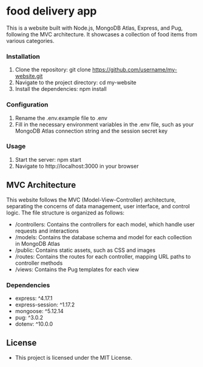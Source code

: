 # food delivery app

This is a website built with Node.js, MongoDB Atlas, Express, and Pug, following the MVC architecture. It showcases a collection of food items from various categories.

### Installation

1. Clone the repository: git clone https://github.com/username/my-website.git
1. Navigate to the project directory: cd my-website
1. Install the dependencies: npm install

### Configuration

1. Rename the .env.example file to .env
1. Fill in the necessary environment variables in the .env file, such as your MongoDB Atlas connection string and the session secret key

### Usage

1. Start the server: npm start
1. Navigate to http://localhost:3000 in your browser

## MVC Architecture

This website follows the MVC (Model-View-Controller) architecture, separating the concerns of data management, user interface, and control logic. The file structure is organized as follows:

- /controllers: Contains the controllers for each model, which handle user requests and interactions
- /models: Contains the database schema and model for each collection in MongoDB Atlas
- /public: Contains static assets, such as CSS and images
- /routes: Contains the routes for each controller, mapping URL paths to controller methods
- /views: Contains the Pug templates for each view

### Dependencies

- express: ^4.17.1
- express-session: ^1.17.2
- mongoose: ^5.12.14
- pug: ^3.0.2
- dotenv: ^10.0.0

## License

- This project is licensed under the MIT License.

